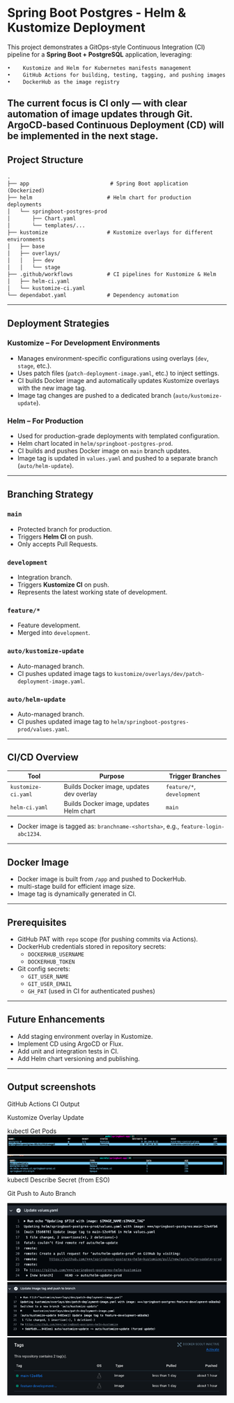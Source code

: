 # Spring Boot Postgres - Helm & Kustomize Deployment

This project demonstrates a GitOps-style Continuous Integration (CI) pipeline for a **Spring Boot + PostgreSQL** application, leveraging:

	•	 Kustomize and Helm for Kubernetes manifests management
	•	 GitHub Actions for building, testing, tagging, and pushing images
	•	 DockerHub as the image registry

 The current focus is **CI only** — with clear automation of image updates through Git. **ArgoCD-based Continuous Deployment (CD)** will be implemented in the next stage.
---

##  Project Structure

```
.
├── app                          # Spring Boot application (Dockerized)
├── helm                        # Helm chart for production deployments
│   └── springboot-postgres-prod
│       ├── Chart.yaml
│       └── templates/...
├── kustomize                   # Kustomize overlays for different environments
│   ├── base
│   ├── overlays/
│   │   ├── dev
│   │   └── stage
├── .github/workflows           # CI pipelines for Kustomize & Helm
│   ├── helm-ci.yaml
│   └── kustomize-ci.yaml
└── dependabot.yaml             # Dependency automation
```

---

##  Deployment Strategies

###  Kustomize – For Development Environments
- Manages environment-specific configurations using overlays (`dev`, `stage`, etc.).
- Uses patch files (`patch-deployment-image.yaml`, etc.) to inject settings.
- CI builds Docker image and automatically updates Kustomize overlays with the new image tag.
- Image tag changes are pushed to a dedicated branch (`auto/kustomize-update`).

###  Helm – For Production
- Used for production-grade deployments with templated configuration.
- Helm chart located in `helm/springboot-postgres-prod`.
- CI builds and pushes Docker image on `main` branch updates.
- Image tag is updated in `values.yaml` and pushed to a separate branch (`auto/helm-update`).

---

##  Branching Strategy

### `main`
-  Protected branch for production.
- Triggers **Helm CI** on push.
- Only accepts Pull Requests.

### `development`
-  Integration branch.
- Triggers **Kustomize CI** on push.
- Represents the latest working state of development.

### `feature/*`
-  Feature development.
- Merged into `development`.

### `auto/kustomize-update`
-  Auto-managed branch.
- CI pushes updated image tags to `kustomize/overlays/dev/patch-deployment-image.yaml`.

### `auto/helm-update`
-  Auto-managed branch.
- CI pushes updated image tag to `helm/springboot-postgres-prod/values.yaml`.

---

##  CI/CD Overview

| Tool              | Purpose                                      | Trigger Branches         |
|-------------------|----------------------------------------------|---------------------------|
| `kustomize-ci.yaml` | Builds Docker image, updates dev overlay   | `feature/*`, `development`|
| `helm-ci.yaml`      | Builds Docker image, updates Helm chart    | `main`                    |

- Docker image is tagged as: `branchname-<shortsha>`, e.g., `feature-login-abc1234`.

---

##  Docker Image

- Docker image is built from `/app` and pushed to DockerHub.
- multi-stage build for efficient image size.
- Image tag is dynamically generated in CI.

---

##  Prerequisites

- GitHub PAT with `repo` scope (for pushing commits via Actions).
- DockerHub credentials stored in repository secrets:
  - `DOCKERHUB_USERNAME`
  - `DOCKERHUB_TOKEN`
- Git config secrets:
  - `GIT_USER_NAME`
  - `GIT_USER_EMAIL`
  - `GH_PAT` (used in CI for authenticated pushes)

---

##  Future Enhancements

- Add staging environment overlay in Kustomize.
- Implement CD using ArgoCD or Flux.
- Add unit and integration tests in CI.
- Add Helm chart versioning and publishing.

---

## Output screenshots

GitHub Actions CI Output

Kustomize Overlay Update

kubectl Get Pods
![alt text](image-1.png)
![alt text](image.png)
kubectl Describe Secret (from ESO)

Git Push to Auto Branch


![alt text](image-2.png)
![alt text](image-3.png)
![alt text](image-4.png)
